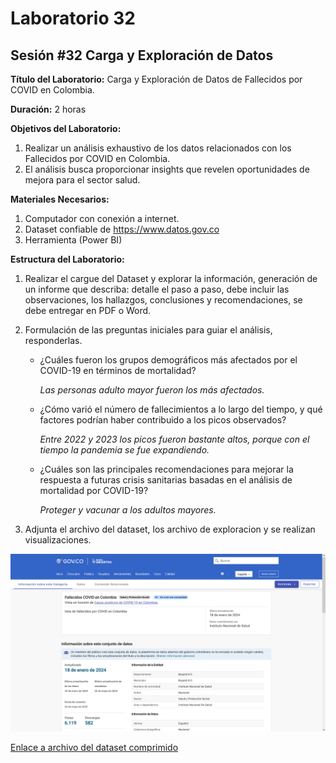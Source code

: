 # Laboratorio 32

## Sesión #32 Carga y Exploración de Datos

**Título del Laboratorio:** Carga y Exploración de Datos de Fallecidos por COVID en Colombia.

**Duración:** 2 horas

**Objetivos del Laboratorio:**

1. Realizar un análisis exhaustivo de los datos relacionados con los Fallecidos por COVID en Colombia.
2. El análisis busca proporcionar insights que revelen oportunidades de mejora para el sector salud.

**Materiales Necesarios:**

1. Computador con conexión a internet.
2. Dataset confiable de https://www.datos.gov.co
3. Herramienta (Power BI)

**Estructura del Laboratorio:**

1. Realizar el cargue del Dataset y explorar la información, generación de un informe que describa: detalle el paso a paso, debe incluir las observaciones, los hallazgos, conclusiones y recomendaciones, se debe entregar en PDF o Word.

2. Formulación de las preguntas iniciales para guiar el análisis, responderlas.

   - ¿Cuáles fueron los grupos demográficos más afectados por el COVID-19 en términos de mortalidad?
   
      *Las personas adulto mayor fueron los más afectados.*
   
   - ¿Cómo varió el número de fallecimientos a lo largo del tiempo, y qué factores podrían haber contribuido a los picos observados?
   
      *Entre 2022 y 2023 los picos fueron bastante altos, porque con el tiempo la pandemia se fue expandiendo.*
   
   - ¿Cuáles son las principales recomendaciones para mejorar la respuesta a futuras crisis sanitarias basadas en el análisis de mortalidad por COVID-19?
   
      *Proteger y vacunar a los adultos mayores.*

3. Adjunta el archivo del dataset, los archivo de exploracion y se realizan visualizaciones.

![Captura de pantalla de datos.gov.co](lab32-1.png)

[Enlace a archivo del dataset comprimido](Fallecidos_COVID_Colombia.zip)
